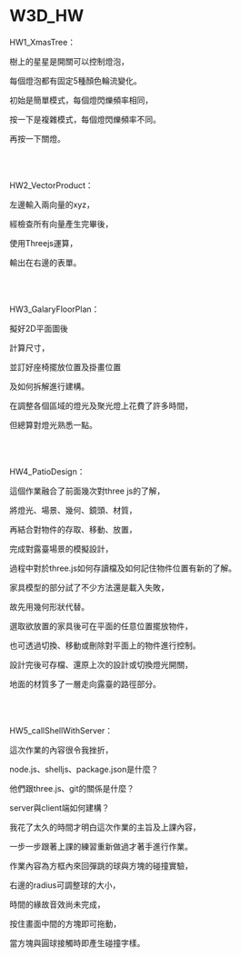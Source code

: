 # W3D_HW

HW1_XmasTree：

樹上的星星是開關可以控制燈泡，

每個燈泡都有固定5種顏色輪流變化。

初始是簡單模式，每個燈閃爍頻率相同，

按一下是複雜模式，每個燈閃爍頻率不同。

再按一下關燈。
 
 <br><br>
 
HW2_VectorProduct：

左邊輸入兩向量的xyz，

經檢查所有向量產生完畢後，

使用Threejs運算，

輸出在右邊的表單。


 <br><br>
 
HW3_GalaryFloorPlan：

擬好2D平面圖後

計算尺寸，

並訂好座椅擺放位置及掛畫位置

及如何拆解進行建構。

在調整各個區域的燈光及聚光燈上花費了許多時間，

但總算對燈光熟悉一點。




 <br><br>
 
HW4_PatioDesign：


這個作業融合了前面幾次對three js的了解，

將燈光、場景、幾何、鏡頭、材質，

再結合對物件的存取、移動、放置，

完成對露臺場景的模擬設計，

過程中對於three.js如何存讀檔及如何記住物件位置有新的了解。

家具模型的部分試了不少方法還是載入失敗，

故先用幾何形狀代替。

選取欲放置的家具後可在平面的任意位置擺放物件，

也可透過切換、移動或刪除對平面上的物件進行控制。

設計完後可存檔、還原上次的設計或切換燈光開關，

地面的材質多了一層走向露臺的路徑部分。


<br><br>
 
HW5_callShellWithServer：


這次作業的內容很令我挫折，

node.js、shelljs、package.json是什麼？

他們跟three.js、git的關係是什麼？

server與client端如何建構？

我花了太久的時間才明白這次作業的主旨及上課內容，

一步一步跟著上課的練習重新做過才著手進行作業。

作業內容為方框內來回彈跳的球與方塊的碰撞實驗，

右邊的radius可調整球的大小，

時間的緣故音效尚未完成，

按住畫面中間的方塊即可拖動，

當方塊與圓球接觸時即產生碰撞字樣。

